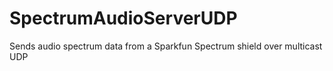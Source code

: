 # SpectrumAudioServerUDP
Sends audio spectrum data from a Sparkfun Spectrum shield over multicast UDP
